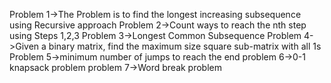 Problem 1->The Problem is to find the longest increasing subsequence using Recursive approach
Problem 2->Count ways to reach the nth step using Steps 1,2,3
Problem 3->Longest Common Subsequence
Problem 4->Given a binary matrix, find the maximum size square sub-matrix with all 1s
Problem 5->minimum number of jumps to reach the end 
problem 6->0-1 knapsack problem
problem 7->Word break problem



